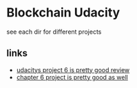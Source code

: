 # Blockchain Udacity

see each dir for different projects

## links

- [udacitys project 6 is pretty good review](https://github.com/udacity/nd1309-Project-6b-Example-Template)
- [chapter 6 project is pretty good as well](https://github.com/udacity/BCND-C6-Exercises)

